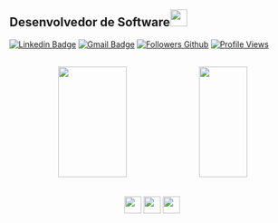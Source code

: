 ## Desenvolvedor de Software<img src="https://media.giphy.com/media/WUlplcMpOCEmTGBtBW/giphy.gif" width="30">
[![Linkedin Badge](https://img.shields.io/badge/-Linkedin-blue?style=flat&logo=Linkedin&logoColor=white&link=https://www.linkedin.com/in/madson-mendes-bba177163/)](https://www.linkedin.com/in/madson-mendes-bba177163/)
[![Gmail Badge](https://img.shields.io/badge/-Gmail-c14438?style=flat&logo=gmail&logoColor=white&link=mailto:madsonmendes87@gmail.com)](mailto:madsonmendes87@gmail.com)
[![Followers Github](https://img.shields.io/github/followers/madsonmendes87?label=Followers)](https://github.com/madsonmendes87)
[![Profile Views](https://komarev.com/ghpvc/?username=madsonmendes87&label=Profile%20views&color=0e75b6&style=flat)](https://github.com/madsonmendes87)

<br/>

<div align='center'>

  <div align="center">  
  
  <img width="49%" height="195px" src="https://github-readme-stats.vercel.app/api?username=madsonmendes87&show_icons=true&count_private=true&title_color=80F7D4&icon_color=9d00ff&text_color=c9d1d9&bg_color=0d1117&border_color=fff0" /> 
  
  <img width="41%" height="195px" src="https://github-readme-stats.vercel.app/api/top-langs/?username=madsonmendes87&layout=compact&title_color=80F7D4&text_color=fff&bg_color=0d1117&border_color=fff0" />
  
  </div>

</div>

<div style="display: inline_block"><br>
  <p align="center">
      <img align="center" height="30" width="30" src="https://img.icons8.com/officel/40/000000/delphi-ide.png">
      <img align="center" height="30" width="30" src="https://img.icons8.com/?size=100&id=13441&format=png&color=000000">
      <img align="center" height="30" width="30" src="https://cdn.jsdelivr.net/gh/devicons/devicon@latest/icons/postgresql/postgresql-original.svg">
  </p>
</div>
  
 

